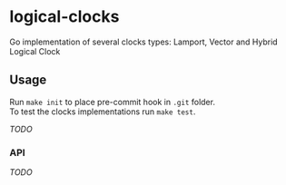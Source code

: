 # logical-clocks  
Go implementation of several clocks types: Lamport, Vector and Hybrid Logical Clock  

## Usage  
Run `make init` to place pre-commit hook in `.git` folder.  
To test the clocks implementations run `make test`.  

*TODO*  

### API  
*TODO*  
